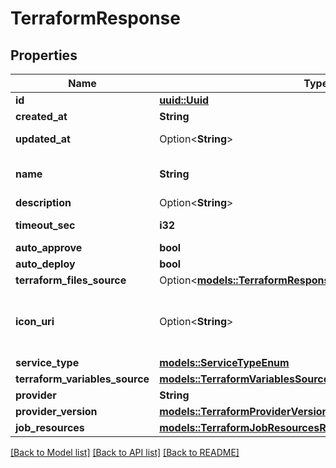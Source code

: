 # TerraformResponse

## Properties

Name | Type | Description | Notes
------------ | ------------- | ------------- | -------------
**id** | [**uuid::Uuid**](uuid::Uuid.md) |  | [readonly]
**created_at** | **String** |  | [readonly]
**updated_at** | Option<**String**> |  | [optional][readonly]
**name** | **String** | name is case insensitive | 
**description** | Option<**String**> |  | [optional]
**timeout_sec** | **i32** |  | [default to 600]
**auto_approve** | **bool** |  | 
**auto_deploy** | **bool** |  | 
**terraform_files_source** | Option<[**models::TerraformResponseAllOfTerraformFilesSource**](TerraformResponse_allOf_terraform_files_source.md)> |  | [optional]
**icon_uri** | Option<**String**> | Icon URI representing the terraform service. | [optional]
**service_type** | [**models::ServiceTypeEnum**](ServiceTypeEnum.md) |  | 
**terraform_variables_source** | [**models::TerraformVariablesSourceResponse**](TerraformVariablesSourceResponse.md) |  | 
**provider** | **String** |  | 
**provider_version** | [**models::TerraformProviderVersion**](TerraformProviderVersion.md) |  | 
**job_resources** | [**models::TerraformJobResourcesResponse**](TerraformJobResourcesResponse.md) |  | 

[[Back to Model list]](../README.md#documentation-for-models) [[Back to API list]](../README.md#documentation-for-api-endpoints) [[Back to README]](../README.md)


